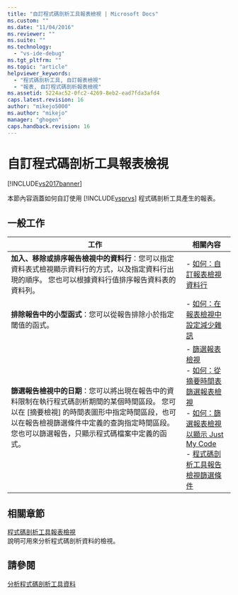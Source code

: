 ```yaml
---
title: "自訂程式碼剖析工具報表檢視 | Microsoft Docs"
ms.custom: ""
ms.date: "11/04/2016"
ms.reviewer: ""
ms.suite: ""
ms.technology: 
  - "vs-ide-debug"
ms.tgt_pltfrm: ""
ms.topic: "article"
helpviewer_keywords: 
  - "程式碼剖析工具, 自訂報表檢視"
  - "報表, 自訂程式碼剖析報表檢視"
ms.assetid: 5224ac52-0fc2-4269-8eb2-ead7fda3afd4
caps.latest.revision: 16
author: "mikejo5000"
ms.author: "mikejo"
manager: "ghogen"
caps.handback.revision: 16
---
```

# 自訂程式碼剖析工具報表檢視
[!INCLUDE[vs2017banner](../code-quality/includes/vs2017banner.md)]

本節內容涵蓋如何自訂使用 [!INCLUDE[vsprvs](../code-quality/includes/vsprvs_md.md)] 程式碼剖析工具產生的報表。  
  
## 一般工作  
  
|工作|相關內容|  
|--------|----------|  
|**加入、移除或排序報告檢視中的資料行**：您可以指定資料表式檢視顯示資料行的方式，以及指定資料行出現的順序。  您也可以根據資料行值排序報告資料表的資料列。|-   [如何：自訂報表檢視資料行](../profiling/how-to-customize-report-view-columns.md)|  
|**排除報告中的小型函式**：您可以從報告排除小於指定閾值的函式。|-   [如何：在報表檢視中設定減少雜訊](../profiling/how-to-configure-noise-reduction-in-report-views.md)|  
|**篩選報告檢視中的日期**：您可以將出現在報告中的資料限制在執行程式碼剖析期間的某個時間區段。  您可以在 \[摘要檢視\] 的時間表圖形中指定時間區段，也可以在報告檢視篩選條件中定義的查詢指定時間區段。  您也可以篩選報告，只顯示程式碼檔案中定義的函式。|-   [篩選報表檢視](../profiling/filtering-report-views.md)<br />-   [如何：從摘要時間表篩選報表檢視](../Topic/How%20to:%20Filter%20Report%20Views%20from%20the%20Summary%20Timeline.md)<br />-   [如何：篩選報表檢視以顯示 Just My Code](../Topic/How%20to:%20Filter%20Profiling%20Tools%20Report%20Views%20to%20Display%20Just%20My%20Code.md)<br />-   [程式碼剖析工具報告檢視篩選條件](../profiling/performance-report-view-filter.md)|  
  
## 相關章節  
 [程式碼剖析工具報表檢視](../profiling/performance-report-views.md)  
 說明可用來分析程式碼剖析資料的檢視。  
  
## 請參閱  
 [分析程式碼剖析工具資料](../profiling/analyzing-performance-tools-data.md)
